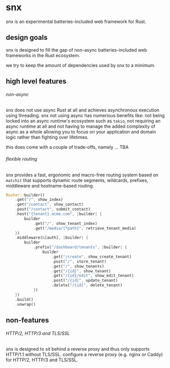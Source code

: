 # snx

snx is an experimental batteries-included web framework for Rust.

## design goals

snx is designed to fill the gap of non-async batteries-included web frameworks
in the Rust ecosystem.

we try to keep the amount of dependencies used by snx to a minimum.

## high level features

###### non-async

snx does not use async Rust at all and achieves asynchronous execution using
threading. snx not using async has numerious benefits like: not being locked
into an async runtime's ecosystem such as `tokio`, not requiring an async
runtime at all and not having to manage the added complexity of async as a whole
allowing you to focus on your application and domain logic rather than fighting
over lifetimes.

this does come with a couple of trade-offs, namely ... TBA

###### flexible routing

snx provides a fast, ergonomic and macro-free routing system based on `matchit`
that supports dynamic route segments, wildcards, prefixes, middleware and
hostname-based routing.

```rust
Router::builder()
    .get("/", show_index)
    .get("/contact", show_contact)
    .post("/contact", submit_contact)
    .host("{tenant}.acme.com", |builder| {
        builder
            .get("/", show_tenant_index)
            .get("/media/{*path}", retrieve_tenant_media)
    })
    .middleware(&[auth], |builder| {
        builder
            .prefix("/dashboard/tenants", |builder| {
                builder
                    .get("/create", show_create_tenant)
                    .post("/", store_tenant)
                    .get("/", show_tenants)
                    .get("/{id}", show_tenant)
                    .get("/{id}/edit", show_edit_tenant)
                    .post("/{id}", update_tenant)
                    .delete("/{id}", delete_tenant)
            })
    })
    .build()
    .unwrap()
```

## non-features

###### HTTP/2, HTTP/3 and TLS/SSL

snx is designed to sit behind a reverse proxy and thus only supports HTTP/1.1
without TLS/SSL. configure a reverse proxy (e.g. nginx or Caddy) for HTTP/2, HTTP/3
and TLS/SSL.
